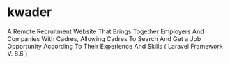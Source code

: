 # kwader
A Remote Recruitment Website That Brings Together Employers And Companies With Cadres, Allowing Cadres To Search And Get a Job Opportunity According To Their Experience And Skills ( Laravel Framework V. 8.6 )

